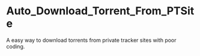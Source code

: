 # Auto_Download_Torrent_From_PTSite
A easy way to download torrents from private tracker sites with poor coding.
